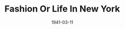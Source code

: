 ---
title: Fashion Or Life In New York
date: 1941-03-11
opening_date: 1941-03-11
closing_date: 1941-03-14
layout: productions
playbill:
Theatre: Theatre Jacksonville
Venue: Little Theatre
cast:
- Adam Trueman: Mr. Lipscomb
- Augustus Fogg: Mr. Pillsbury
- Colonel Howard: Mr. Larmoyeux
- Count Jolimaitre: Mr. Perry
- Gertrude Hubbell: Miss Lippman
- Millinette: Miss Zink
- Mr. Tiffany: Mr. May
- Mrs. Tiffany: Mrs. Foster
- Mrs. Tiffany's Guest:
  - Miss Carswell
  - Miss H. Foster
  - Miss. M. Foster
  - Mrs. Kilbrie
- Prudence: Mrs. Meischner
- Seraphine Tiffany: Miss Osborne
- Snobson: Mr. Devlin
- T. Tennyson Twinkle: Mr. Blitch
- Zeke: Mr. Hollahan
crew:
- Director: John Temple Gilmer
- Lighting: Mr. Pillsbury
- Make-up:
  - Miss Masters
  - Miss Runyon
  - Mr. Morrell
- Production Design: Mr. Gilmore
- Prompting: Miss Goshorn
- Props:
  - Miss O'Brien
  - Mrs. Godshalk
  - Mrs. Hulett
- Scenery:
  - Miss Carswell
  - Miss Edwards
  - Miss Goshorn
  - Miss McMurray
  - Miss Spelvin
  - Mr. Harriss
  - Mr. Hoagland
  - Mr. Lehman
  - Mr. Pillsbury
  - Mrs. Godshalk
  - Mrs. Horn
- Stage Manager: Mr. Hoagland
- Music:
  - Mr. Crowley
  - Mrs. Killbride
orchestra:
---